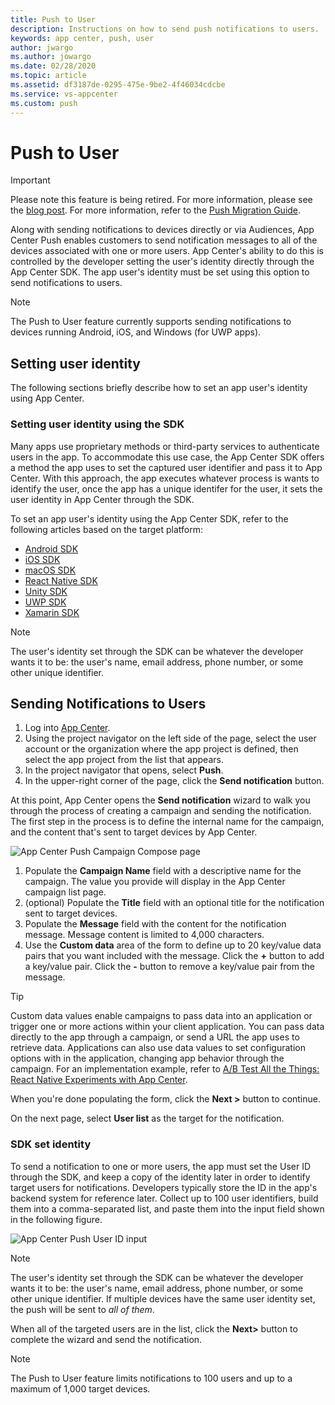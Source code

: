 ```yaml
---
title: Push to User
description: Instructions on how to send push notifications to users.
keywords: app center, push, user
author: jwargo
ms.author: jowargo
ms.date: 02/28/2020
ms.topic: article
ms.assetid: df3187de-0295-475e-9be2-4f46034cdcbe
ms.service: vs-appcenter
ms.custom: push
---
```


# Push to User

> [!IMPORTANT]
> Please note this feature is being retired. For more information, please see the [blog post](https://devblogs.microsoft.com/appcenter/app-center-mbaas-retirement/). For more information, refer to the [Push Migration Guide](~/migration/push/index.md).

Along with sending notifications to devices directly or via Audiences, App Center Push enables customers to send notification messages to all of the devices associated with one or more users. App Center's ability to do this is controlled by the developer setting the user's identity directly through the App Center SDK. The app user's identity must be set using this option to send notifications to users.

> [!NOTE]
> The Push to User feature currently supports sending notifications to devices running Android, iOS, and Windows (for UWP apps).

## Setting user identity

The following sections briefly describe how to set an app user's identity using App Center.

### Setting user identity using the SDK

Many apps use proprietary methods or third-party services to authenticate users in the app. To accommodate this use case, the App Center SDK offers a method the app uses to set the captured user identifier and pass it to App Center. With this approach, the app executes whatever process is wants to identify the user, once the app has a unique identifer for the user, it sets the user identity in App Center through the SDK.

To set an app user's identity using the App Center SDK, refer to the following articles based on the target platform:

+ [Android SDK](~/sdk/other-apis/android.md#identify-users)
+ [iOS SDK](~/sdk/other-apis/ios.md#identify-users)
+ [macOS SDK](~/sdk/other-apis/macOS.md#identify-users)
+ [React Native SDK](~/sdk/other-apis/react-native.md#identify-users)
+ [Unity SDK](~/sdk/other-apis/unity.md#identify-users)
+ [UWP SDK](~/sdk/other-apis/uwp.md#identify-users)
+ [Xamarin SDK](~/sdk/other-apis/xamarin.md#identify-users)

> [!NOTE]
> The user's identity set through the SDK can be whatever the developer wants it to be: the user's name, email address, phone number, or some other unique identifier.

## Sending Notifications to Users

1. Log into [App Center](https://appcenter.ms).
2. Using the project navigator on the left side of the page, select the user account or the organization where the app project is defined, then select the app project from the list that appears.
3. In the project navigator that opens, select **Push**.
4. In the upper-right corner of the page, click the **Send notification** button.

At this point, App Center opens the **Send notification** wizard to walk you through the process of creating a campaign and sending the notification. The first step in the process is to define the internal name for the campaign, and the content that's sent to target devices by App Center.

![App Center Push Campaign Compose page](~/push/images/campaign-compose.png)

1. Populate the **Campaign Name** field with a descriptive name for the campaign. The value you provide will display in the App Center campaign list page.
2. (optional) Populate the **Title** field with an optional title for the notification sent to target devices.
3. Populate the **Message** field with the content for the notification message. Message content is limited to 4,000 characters.
4. Use the **Custom data** area of the form to define up to 20 key/value data pairs that you want included with the message. Click the **+** button to add a key/value pair. Click the **-** button to remove a key/value pair from the message.

> [!TIP]
> Custom data values enable campaigns to pass data into an application or trigger one or more actions within your client application. You can pass data directly to the app through a campaign, or send a URL the app uses to retrieve data. Applications can also use data values to set configuration options with in the application, changing app behavior through the campaign. For an implementation example, refer to [A/B Test All the Things: React Native Experiments with App Center](https://blogs.msdn.microsoft.com/vsappcenter/ab-test-all-the-things-react-native-experiments-with-app-center/).

When you're done populating the form, click the **Next >** button to continue.

On the next page, select **User list** as the target for the notification.

### SDK set identity

To send a notification to one or more users, the app must set the User ID through the SDK, and keep a copy of the identity later in order to identify target users for notifications. Developers typically store the ID in the app's backend system for reference later. Collect up to 100 user identifiers, build them into a comma-separated list, and paste them into the input field shown in the following figure.

![App Center Push User ID input](~/push/images/user-id-input.png)

> [!NOTE]
> The user's identity set through the SDK can be whatever the developer wants it to be: the user's name, email address, phone number, or some other unique identifier.
> If multiple devices have the same user identity set, the push will be sent to _all of them_.

When all of the targeted users are in the list, click the **Next>** button to complete the wizard and send the notification.

> [!NOTE]
> The Push to User feature limits notifications to 100 users and up to a maximum of 1,000 target devices.
